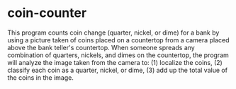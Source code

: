 # coin-counter

This program counts coin change (quarter, nickel, or dime) for a bank by using a picture taken of coins placed on a countertop from a camera placed above the bank teller's countertop. When someone spreads any combination of quarters, nickels, and dimes on the countertop, the program will analyze the image taken from the camera to: (1) localize the coins, (2) classify each coin as a quarter, nickel, or dime, (3) add up the total value of the coins in the image.
